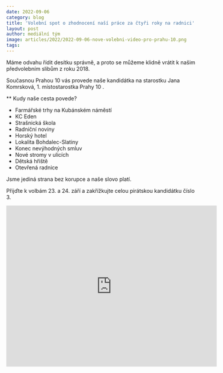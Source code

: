 ```yaml
---
date: 2022-09-06
category: blog
title: 'Volební spot o zhodnocení naší práce za čtyři roky na radnici'
layout: post
author: mediální tým
image: articles/2022/2022-09-06-nove-volebni-video-pro-prahu-10.png
tags:
---
```


Máme odvahu řídit desítku správně, a proto se můžeme klidně vrátit k našim předvolebním slibům z roku 2018.

Současnou Prahou 10 vás provede naše kandidátka na starostku Jana Komrsková, 1. místostarostka Prahy 10 .

** Kudy naše cesta povede?
- Farmářské trhy na Kubánském náměstí
- KC Eden
- Strašnická škola
- Radniční noviny
- Horský hotel
- Lokalita Bohdalec-Slatiny
- Konec nevýhodných smluv
- Nové stromy v ulicích
- Dětská hřiště
- Otevřená radnice

Jsme jediná strana bez korupce a naše slovo platí.

Přijďte k volbám 23. a 24. září a zakřížkujte celou pirátskou kandidátku číslo 3.

<iframe src="https://www.facebook.com/plugins/video.php?height=314&href=https%3A%2F%2Fwww.facebook.com%2Fpirati.praha10%2Fvideos%2F638013370961944%2F&show_text=true&width=560&t=0" width="560" height="429" style="border:none;overflow:hidden" scrolling="no" frameborder="0" allowfullscreen="true" allow="autoplay; clipboard-write; encrypted-media; picture-in-picture; web-share" allowFullScreen="true"></iframe>
